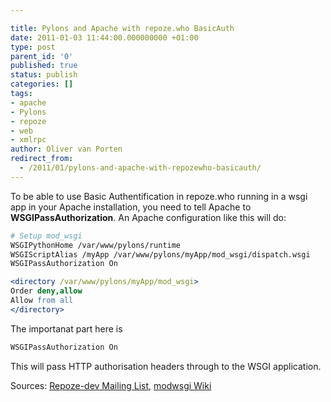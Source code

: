 ```yaml
---

title: Pylons and Apache with repoze.who BasicAuth
date: 2011-01-03 11:44:00.000000000 +01:00
type: post
parent_id: '0'
published: true
status: publish
categories: []
tags:
- apache
- Pylons
- repoze
- web
- xmlrpc
author: Oliver van Porten
redirect_from:
  - /2011/01/pylons-and-apache-with-repozewho-basicauth/
---
```

To be able to use Basic Authentification in repoze.who running in a wsgi app in your Apache installation, you need to tell Apache to **WSGIPassAuthorization**. An Apache configuration like this will do:

``` apache
# Setup mod_wsgi
WSGIPythonHome /var/www/pylons/runtime
WSGIScriptAlias /myApp /var/www/pylons/myApp/mod_wsgi/dispatch.wsgi
WSGIPassAuthorization On

<directory /var/www/pylons/myApp/mod_wsgi>
Order deny,allow
Allow from all
</directory>
```

The importanat part here is

```python
WSGIPassAuthorization On
```

This will pass HTTP authorisation headers through to the WSGI application.

Sources: [Repoze-dev Mailing List](http://www.mail-archive.com/repoze-dev@lists.repoze.org/msg02894.html), [modwsgi Wiki](http://code.google.com/p/modwsgi/wiki/ConfigurationDirectives#WSGIPassAuthorization)